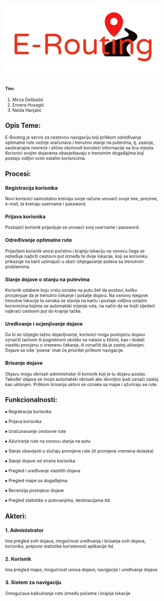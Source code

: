 # ![Logo](Logo.png)
#### Tim:
1. Mirza Delibašić
2. Envera Husagić
3. Naida Hanjalić

## Opis Teme:
E-Routing je servis za cestovnu navigaciju koji prilikom određivanja optimalne rute vožnje uračunava i trenutno stanje na putevima, tj. zastoje, saobraćajne nesreće i slične okolnosti koristeći informacije sa lica mjesta. Korisnici svojim dojavama obavještavaju o trenutnim događajima koji postaju vidljivi svim ostalim korisnicima.

## Procesi:  

### Registracija korisnika
Novi korisnici samostalno kreiraju svoje račune unoseći svoje ime, prezime, e-mail, te kreiraju username i password.

### Prijava korisnika
Postojeći korisnik prijavljuje se unoseći svoj username i password.

### Određivanje optimalne rute
Prijavljeni korisnik unosi početnu i krajnju lokaciju na osnovu čega se određuje najbrži cestovni put između te dvije lokacije, koji se korisniku prikazuje na karti uzimajući u obzir izbjegavanje puteva sa trenutnim problemima. 

### Slanje dojave o stanju na putevima
Korisnik odabere koju vrstu oznake na putu želi da postavi, koliko procjenjuje da je trenutno čekanje i pošalje dojavu. Na osnovu njegove trenutne lokacije ta oznaka se stavlja na kartu i postaje vidljiva ostalim korisnicima kojima se automatski mijenja ruta, na način da se traži sljedeći najkraći cestovni put do krajnje tačke. 

### Uređivanje i ocjenjivanje dojave
Da bi se izbjeglo lažno dojavljivanje, korisnici mogu postojeću dojavu označiti tačnom ili pogrešnom ukoliko se nalaze u blizini, kao i dodati vlastitu procjenu o vremenu čekanja, ili označiti da je zastoj uklonjen. Dojave sa više 'poena' imat će prioritet prilikom navigacije.

### Brisanje dojave
Objavu mogu obrisati administrator ili korisnik koji je tu dojavu poslao. Također objava se moze automatski obrisati ako dovoljno ljudi označi zastoj kao uklonjen. Prilikom brisanja ukloni se oznaka sa mape i ažuriraju se rute.

## Funkcionalnosti:
⦁	Registracija korisnika

⦁	Prijava korisnika

⦁	Izračunavanje cestovne rute

⦁	Ažuriranje rute na osnovu stanja na putu

⦁	Slanje obavijesti u slučaju promjene rute (ili promjene vremena dolaska)

⦁	Slanje dojave od strane korisnika

⦁	Pregled i uređivanje vlastitih dojava

⦁	Pregled mape sa događajima

⦁	Recenzija postojece dojave

⦁	Pregled statistike o putovanjima, destinacijama itd.

## Akteri:
### 1. Administrator 
Ima pregled svih dojava, mogućnost uređivanja i brisanja svih dojava, korisnika, potpune statistike koristenosti aplikacije itd.
### 2. Korisnik
Ima pregled mape, mogućnost unosa dojave, navigacije i uređivanja dojava
### 3. Sistem za navigaciju
Omogućava kalkuliranje rute između početne i krajnje lokacije
